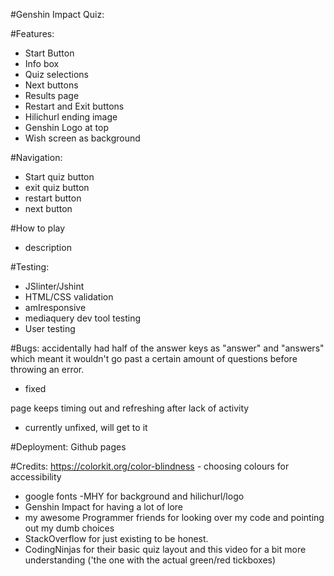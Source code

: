 #Genshin Impact Quiz: 

#Features:
- Start Button
- Info box
- Quiz selections
- Next buttons
- Results page
- Restart and Exit buttons
- Hilichurl ending image
- Genshin Logo at top
- Wish screen as background

#Navigation: 
- Start quiz button
- exit quiz button
- restart button
- next button

#How to play 
- description

#Testing:
- JSlinter/Jshint
- HTML/CSS validation
- amIresponsive
- mediaquery dev tool testing
- User testing

#Bugs: 
accidentally had half of the answer keys as "answer" and "answers" which meant it wouldn't go past a certain amount of questions before throwing an error.
- fixed

page keeps timing out and refreshing after lack of activity
- currently unfixed, will get to it

#Deployment:
Github pages

#Credits:
https://colorkit.org/color-blindness - choosing colours for accessibility
- google fonts
-MHY for background and hilichurl/logo
- Genshin Impact for having a lot of lore
- my awesome Programmer friends for looking over my code and pointing out my dumb choices
- StackOverflow for just existing to be honest.
- CodingNinjas for their basic quiz layout and this video for a bit more understanding ('the one with the actual green/red tickboxes)